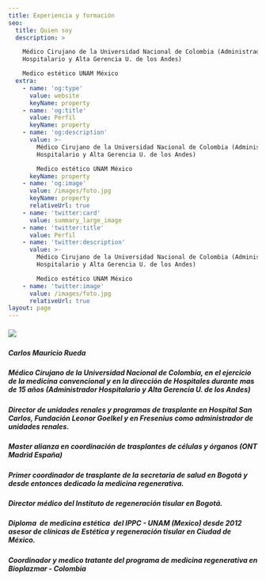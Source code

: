 ```yaml
---
title: Experiencia y formación
seo:
  title: Quien soy
  description: >

    Médico Cirujano de la Universidad Nacional de Colombia (Administrador
    Hospitalario y Alta Gerencia U. de los Andes)

    Medico estético UNAM México
  extra:
    - name: 'og:type'
      value: website
      keyName: property
    - name: 'og:title'
      value: Perfil
      keyName: property
    - name: 'og:description'
      value: >-
        Médico Cirujano de la Universidad Nacional de Colombia (Administrador
        Hospitalario y Alta Gerencia U. de los Andes)

        Medico estético UNAM México
      keyName: property
    - name: 'og:image'
      value: /images/foto.jpg
      keyName: property
      relativeUrl: true
    - name: 'twitter:card'
      value: summary_large_image
    - name: 'twitter:title'
      value: Perfil
    - name: 'twitter:description'
      value: >-
        Médico Cirujano de la Universidad Nacional de Colombia (Administrador
        Hospitalario y Alta Gerencia U. de los Andes)

        Medico estético UNAM México
    - name: 'twitter:image'
      value: /images/foto.jpg
      relativeUrl: true
layout: page
---
```

##### ![](/images/foto.jpg)

##### Carlos Mauricio Rueda 

##### &#xA;Médico Cirujano de la Universidad Nacional de Colombia, en el ejercicio de la medicina convencional y en la dirección de Hospitales durante mas de 15 años (Administrador Hospitalario y Alta Gerencia U. de los Andes)

##### Director de unidades renales y programas de trasplante en Hospital San Carlos, Fundación Leonor Goelkel y en Fresenius como administrador de unidades renales.

##### Master alianza en coordinación de trasplantes de células y órganos (ONT Madrid España)

##### Primer coordinador de trasplante de la secretaria de salud en Bogotá y desde entonces dedicado la medicina regenerativa.

##### Director médico del Instituto de regeneración tisular en Bogotá.

##### Diploma  de medicina estética  del IPPC - UNAM (Mexico) desde 2012  asesor de clínicas de Estética y regeneración tisular en Ciudad de México.&#xA;

##### Coordinador y medico tratante del programa de medicina regenerativa en Bioplazmar - Colombia
